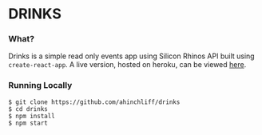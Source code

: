 # DRINKS

### What?
Drinks is a simple read only events app using Silicon Rhinos API built using `create-react-app`. 
A live version, hosted on heroku, can be viewed [here](https://salty-island-93733.herokuapp.com/).

### Running Locally
```
$ git clone https://github.com/ahinchliff/drinks
$ cd drinks
$ npm install
$ npm start
```